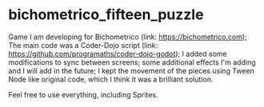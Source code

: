 # bichometrico_fifteen_puzzle

Game I am developing for Bichometrico (link: https://bichometrico.com); The main code was a Coder-Dojo script (link: https://github.com/programaths/coder-dojo-godot); I added some modifications to sync between screens; some additional effects I'm adding and I will add in the future; I kept the movement of the pieces using Tween Node like original code, which I think it was a brilliant solution.

Feel free to use everything, including Sprites. 
